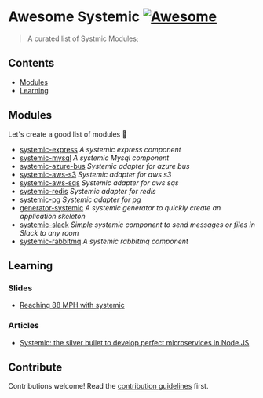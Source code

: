 # Awesome Systemic [![Awesome](https://awesome.re/badge.svg)](https://awesome.re)

> A curated list of Systmic Modules;


## Contents

- [Modules](#modules)
- [Learning](#learning)


## Modules

Let's create a good list of modules :muscle:

- [systemic-express](https://www.npmjs.com/package/systemic-express) _A systemic express component_
- [systemic-mysql](https://www.npmjs.com/package/systemic-mysql) _A systemic Mysql component_
- [systemic-azure-bus](https://www.npmjs.com/package/systemic-azure-bus) _Systemic adapter for azure bus_
- [systemic-aws-s3](https://github.com/guidesmiths/systemic-aws-s3) _Systemic adapter for aws s3_
- [systemic-aws-sqs](https://github.com/guidesmiths/systemic-aws-sqs) _Systemic adapter for aws sqs_
- [systemic-redis](https://github.com/guidesmiths/systemic-redis) _Systemic adapter for redis_
- [systemic-pg](https://github.com/guidesmiths/systemic-pg) _Systemic adapter for pg_
- [generator-systemic](https://www.npmjs.com/package/generator-systemic) _A systemic generator to quickly create an application skeleton_
- [systemic-slack](https://github.com/guidesmiths/systemic-slack) _Simple systemic component to send messages or files in Slack to any room_
- [systemic-rabbitmq](https://www.npmjs.com/package/systemic-rabbitmq) _A systemic rabbitmq component_

## Learning

### Slides
- [Reaching 88 MPH with systemic](https://matteodipaolo.github.io/Reaching88MphWithSystemic/#/)
### Articles
- [Systemic: the silver bullet to develop perfect microservices in Node.JS](https://dev.to/guidesmiths/systemic-the-silver-bullet-to-develop-perfect-microservices-in-node-js-d84)
## Contribute

Contributions welcome! Read the [contribution guidelines](contributing.md) first.
